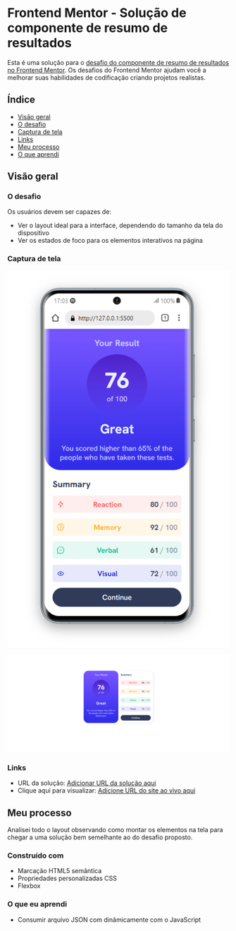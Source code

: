 # Frontend Mentor - Solução de componente de resumo de resultados

Esta é uma solução para o [desafio do componente de resumo de resultados no Frontend Mentor](https://www.frontendmentor.io/challenges/results-summary-component-CE_K6s0maV). Os desafios do Frontend Mentor ajudam você a melhorar suas habilidades de codificação criando projetos realistas.

## Índice

   - [Visão geral](#visão-geral)
   - [O desafio](#o-desafio)
   - [Captura de tela](#captura-de-tela)
   - [Links](#links)
   - [Meu processo](#meu-processo)
   - [O que aprendi](#o-que-aprendi)


## Visão geral

### O desafio

Os usuários devem ser capazes de:

- Ver o layout ideal para a interface, dependendo do tamanho da tela do dispositivo
- Ver os estados de foco para os elementos interativos na página

### Captura de tela

![Visualização da captura da solução em mobile](./assets/images/captura-mobile.PNG)

![Visualização da captura da solução em desktop](./assets/images/captura-desktop.PNG)


### Links

- URL da solução: [Adicionar URL da solução aqui](https://your-solution-url.com)
- Clique aqui para visualizar: [Adicione URL do site ao vivo aqui](https://your-live-site-url.com)

## Meu processo
  Analisei todo o layout observando como montar os elementos na tela para chegar a uma solução bem
  semelhante ao do desafio proposto.
### Construído com

- Marcação HTML5 semântica
- Propriedades personalizadas CSS
- Flexbox

### O que eu aprendi
- Consumir arquivo JSON com dinâmicamente com o JavaScript 

